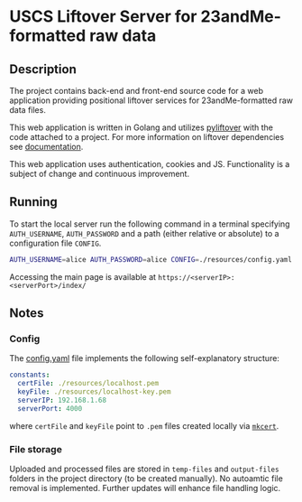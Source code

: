 # USCS Liftover Server for 23andMe-formatted raw data

## Description
The project contains back-end and front-end source code for a web application providing positional liftover services
for 23andMe-formatted raw data files.

This web application is written in Golang and utilizes [pyliftover](https://github.com/konstantint/pyliftover) with the
code attached to a project. For more information on liftover dependencies see [documentation](./liftover/README.md).

This web application uses authentication, cookies and JS. Functionality is a subject of change and continuous
improvement.

## Running
To start the local server run the following command in a terminal specifying `AUTH_USERNAME`, `AUTH_PASSWORD` and a
path (either relative or absolute) to a configuration file `CONFIG`.
```bash
AUTH_USERNAME=alice AUTH_PASSWORD=alice CONFIG=./resources/config.yaml go run main.go
```

Accessing the main page is available at `https://<serverIP>:<serverPort>/index/`

## Notes

### Config
The [config.yaml](./resources/config.yaml) file implements the following self-explanatory structure:
```yaml
constants:
  certFile: ./resources/localhost.pem
  keyFile: ./resources/localhost-key.pem
  serverIP: 192.168.1.68
  serverPort: 4000
```
where `certFile` and `keyFile` point to `.pem` files created locally via [`mkcert`](https://github.com/FiloSottile/mkcert).

### File storage
Uploaded and processed files are stored in `temp-files` and `output-files` folders in the project directory
(to be created manually). No autoamtic file removal is implemented. Further updates will enhance file handling logic.

